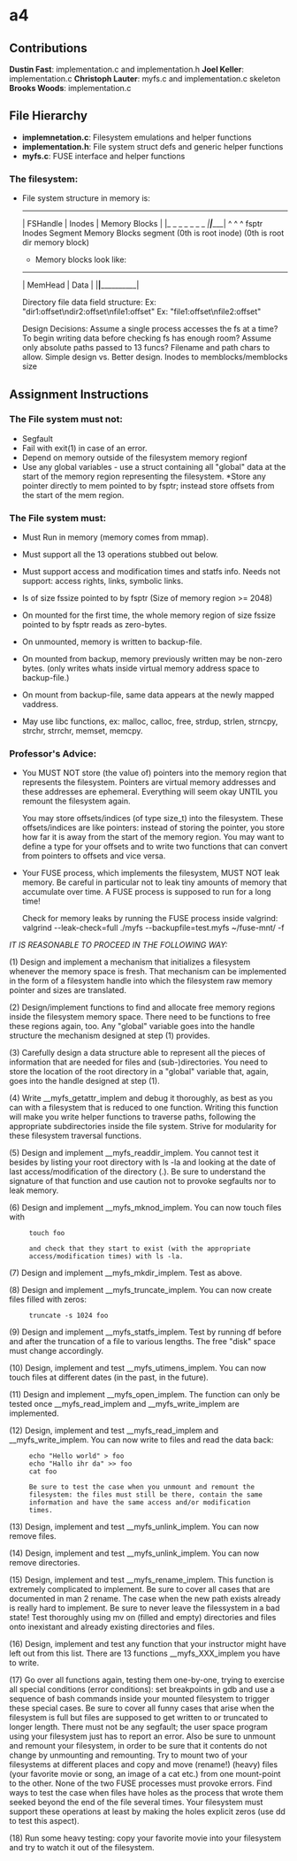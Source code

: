 # a4


## Contributions

__Dustin Fast__: implementation.c and implementation.h
__Joel Keller__: implementation.c
__Christoph Lauter__: myfs.c and implementation.c skeleton
__Brooks Woods__: implementation.c

## File Hierarchy
* **implemnetation.c**: Filesystem emulations and helper functions
* **implementation.h**: File system struct defs and generic helper functions
* **myfs.c**: FUSE interface and helper functions

### The filesystem:

+ File system structure in memory is:
     _ _ _ _ _ _ _ _ _______________________ ___________________________
    |   FSHandle    |       Inodes          |       Memory Blocks       | 
    |_ _ _ _ _ _ _ _|_______________________|___________________________|
    ^               ^                       ^
    fsptr           Inodes Segment          Memory Blocks segment
                    (0th is root inode)     (0th is root dir memory block)

    + Memory blocks look like:
     ______________ ________________________
    |   MemHead    |         Data           |
    |______________|________________________|


    Directory file data field structure:
        Ex: "dir1:offset\ndir2:offset\nfile1:offset"
        Ex: "file1:offset\nfile2:offset"

    Design Decisions:
        Assume a single process accesses the fs at a time?
        To begin writing data before checking fs has enough room?
        Assume only absolute paths passed to 13 funcs?
        Filename and path chars to allow.
        Simple design vs. Better design.
        Inodes to memblocks/memblocks size

## Assignment Instructions

### The File system must not:

* Segfault
* Fail with exit(1) in case of an error.
* Depend on memory outside of the filesystem memory regionf
* Use any global variables - use a struct containing all "global" data at
the start of the memory region representing the filesystem.
*Store any pointer directly to mem pointed to by fsptr; instead store 
offsets from the start of the mem region.

### The File system must:

* Must Run in memory (memory comes from mmap).
* Must support all the 13 operations stubbed out below.
* Must support access and modification times and statfs info.
Needs not support: access rights, links, symbolic links. 
* Is of size fssize pointed to by fsptr (Size of memory region >= 2048)
* On mounted for the first time, the whole memory region of size fssize
    pointed to by fsptr reads as zero-bytes. 
* On unmounted, memory is written to backup-file. 
* On mounted from backup, memory previously written may be non-zero bytes. 
    (only writes whats inside virtual memory address space to backup-file.) 
* On mount from backup-file, same data appears at the newly mapped vaddress. 

* May use libc functions, ex: malloc, calloc, free, strdup, strlen, 
strncpy, strchr, strrchr, memset, memcpy. 
      
### Professor's Advice:     
   * You MUST NOT store (the value of) pointers into the memory region
     that represents the filesystem. Pointers are virtual memory
     addresses and these addresses are ephemeral. Everything will seem
     okay UNTIL you remount the filesystem again.
  
     You may store offsets/indices (of type size_t) into the
     filesystem. These offsets/indices are like pointers: instead of
     storing the pointer, you store how far it is away from the start of
     the memory region. You may want to define a type for your offsets
     and to write two functions that can convert from pointers to
     offsets and vice versa.

   * Your FUSE process, which implements the filesystem, MUST NOT leak
     memory. Be careful in particular not to leak tiny amounts of memory that
     accumulate over time. A FUSE process is supposed to run for a long time!
     
     Check for memory leaks by running the FUSE process inside valgrind:
     valgrind --leak-check=full ./myfs --backupfile=test.myfs ~/fuse-mnt/ -f


*IT IS REASONABLE TO PROCEED IN THE FOLLOWING WAY:*

   (1)   Design and implement a mechanism that initializes a filesystem
         whenever the memory space is fresh. That mechanism can be
         implemented in the form of a filesystem handle into which the
         filesystem raw memory pointer and sizes are translated.

   (2)   Design/implement functions to find and allocate free memory
         regions inside the filesystem memory space. There need to be 
         functions to free these regions again, too. Any "global" variable
         goes into the handle structure the mechanism designed at step (1) 
         provides.

   (3)   Carefully design a data structure able to represent all the
         pieces of information that are needed for files and
         (sub-)directories.  You need to store the location of the
         root directory in a "global" variable that, again, goes into the 
         handle designed at step (1).
          
   (4)   Write __myfs_getattr_implem and debug it thoroughly, as best as
         you can with a filesystem that is reduced to one
         function. Writing this function will make you write helper
         functions to traverse paths, following the appropriate
         subdirectories inside the file system. Strive for modularity for
         these filesystem traversal functions.

   (5)   Design and implement __myfs_readdir_implem. You cannot test it
         besides by listing your root directory with ls -la and looking
         at the date of last access/modification of the directory (.). 
         Be sure to understand the signature of that function and use
         caution not to provoke segfaults nor to leak memory.

   (6)   Design and implement __myfs_mknod_implem. You can now touch files 
         with 

         touch foo

         and check that they start to exist (with the appropriate
         access/modification times) with ls -la.

   (7)   Design and implement __myfs_mkdir_implem. Test as above.

   (8)   Design and implement __myfs_truncate_implem. You can now 
         create files filled with zeros:

         truncate -s 1024 foo

   (9)   Design and implement __myfs_statfs_implem. Test by running
         df before and after the truncation of a file to various lengths. 
         The free "disk" space must change accordingly.

   (10)  Design, implement and test __myfs_utimens_implem. You can now 
         touch files at different dates (in the past, in the future).

   (11)  Design and implement __myfs_open_implem. The function can 
         only be tested once __myfs_read_implem and __myfs_write_implem are
         implemented.

   (12)  Design, implement and test __myfs_read_implem and
         __myfs_write_implem. You can now write to files and read the data 
         back:

         echo "Hello world" > foo
         echo "Hallo ihr da" >> foo
         cat foo

         Be sure to test the case when you unmount and remount the
         filesystem: the files must still be there, contain the same
         information and have the same access and/or modification
         times.

   (13)  Design, implement and test __myfs_unlink_implem. You can now
         remove files.

   (14)  Design, implement and test __myfs_unlink_implem. You can now
         remove directories.

   (15)  Design, implement and test __myfs_rename_implem. This function
         is extremely complicated to implement. Be sure to cover all 
         cases that are documented in man 2 rename. The case when the 
         new path exists already is really hard to implement. Be sure to 
         never leave the filessystem in a bad state! Test thoroughly 
         using mv on (filled and empty) directories and files onto 
         inexistant and already existing directories and files.

   (16)  Design, implement and test any function that your instructor
         might have left out from this list. There are 13 functions 
         __myfs_XXX_implem you have to write.

   (17)  Go over all functions again, testing them one-by-one, trying
         to exercise all special conditions (error conditions): set
         breakpoints in gdb and use a sequence of bash commands inside
         your mounted filesystem to trigger these special cases. Be
         sure to cover all funny cases that arise when the filesystem
         is full but files are supposed to get written to or truncated
         to longer length. There must not be any segfault; the user
         space program using your filesystem just has to report an
         error. Also be sure to unmount and remount your filesystem,
         in order to be sure that it contents do not change by
         unmounting and remounting. Try to mount two of your
         filesystems at different places and copy and move (rename!)
         (heavy) files (your favorite movie or song, an image of a cat
         etc.) from one mount-point to the other. None of the two FUSE
         processes must provoke errors. Find ways to test the case
         when files have holes as the process that wrote them seeked
         beyond the end of the file several times. Your filesystem must
         support these operations at least by making the holes explicit 
         zeros (use dd to test this aspect).

   (18)  Run some heavy testing: copy your favorite movie into your
         filesystem and try to watch it out of the filesystem.